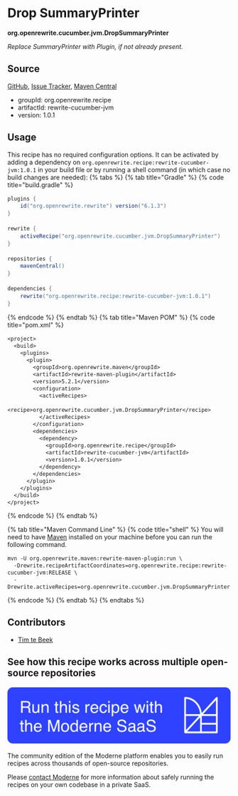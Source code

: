 # Drop SummaryPrinter

**org.openrewrite.cucumber.jvm.DropSummaryPrinter**

_Replace SummaryPrinter with Plugin, if not already present._

## Source

[GitHub](https://github.com/openrewrite/rewrite-cucumber-jvm/blob/main/src/main/java/org/openrewrite/cucumber/jvm/DropSummaryPrinter.java), [Issue Tracker](https://github.com/openrewrite/rewrite-cucumber-jvm/issues), [Maven Central](https://central.sonatype.com/artifact/org.openrewrite.recipe/rewrite-cucumber-jvm/1.0.1/jar)

* groupId: org.openrewrite.recipe
* artifactId: rewrite-cucumber-jvm
* version: 1.0.1


## Usage

This recipe has no required configuration options. It can be activated by adding a dependency on `org.openrewrite.recipe:rewrite-cucumber-jvm:1.0.1` in your build file or by running a shell command (in which case no build changes are needed): 
{% tabs %}
{% tab title="Gradle" %}
{% code title="build.gradle" %}
```groovy
plugins {
    id("org.openrewrite.rewrite") version("6.1.3")
}

rewrite {
    activeRecipe("org.openrewrite.cucumber.jvm.DropSummaryPrinter")
}

repositories {
    mavenCentral()
}

dependencies {
    rewrite("org.openrewrite.recipe:rewrite-cucumber-jvm:1.0.1")
}
```
{% endcode %}
{% endtab %}
{% tab title="Maven POM" %}
{% code title="pom.xml" %}
```markup
<project>
  <build>
    <plugins>
      <plugin>
        <groupId>org.openrewrite.maven</groupId>
        <artifactId>rewrite-maven-plugin</artifactId>
        <version>5.2.1</version>
        <configuration>
          <activeRecipes>
            <recipe>org.openrewrite.cucumber.jvm.DropSummaryPrinter</recipe>
          </activeRecipes>
        </configuration>
        <dependencies>
          <dependency>
            <groupId>org.openrewrite.recipe</groupId>
            <artifactId>rewrite-cucumber-jvm</artifactId>
            <version>1.0.1</version>
          </dependency>
        </dependencies>
      </plugin>
    </plugins>
  </build>
</project>
```
{% endcode %}
{% endtab %}

{% tab title="Maven Command Line" %}
{% code title="shell" %}
You will need to have [Maven](https://maven.apache.org/download.cgi) installed on your machine before you can run the following command.

```shell
mvn -U org.openrewrite.maven:rewrite-maven-plugin:run \
  -Drewrite.recipeArtifactCoordinates=org.openrewrite.recipe:rewrite-cucumber-jvm:RELEASE \
  -Drewrite.activeRecipes=org.openrewrite.cucumber.jvm.DropSummaryPrinter
```
{% endcode %}
{% endtab %}
{% endtabs %}

## Contributors
* [Tim te Beek](tim@moderne.io)


## See how this recipe works across multiple open-source repositories

[![Moderne Link Image](/.gitbook/assets/ModerneRecipeButton.png)](https://app.moderne.io/recipes/org.openrewrite.cucumber.jvm.DropSummaryPrinter)

The community edition of the Moderne platform enables you to easily run recipes across thousands of open-source repositories.

Please [contact Moderne](https://moderne.io/product) for more information about safely running the recipes on your own codebase in a private SaaS.
